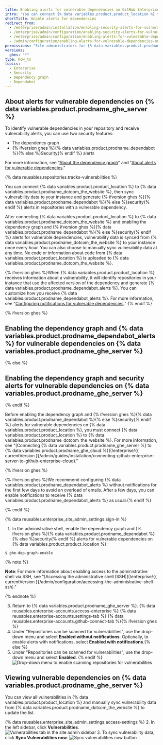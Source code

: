 ```yaml
---
title: Enabling alerts for vulnerable dependencies on GitHub Enterprise Server
intro: "You can connect {% data variables.product.product_location %} to {% data variables.product.prodname_ghe_cloud %} and enable the dependency graph and {% ifversion ghes %}{% data variables.product.prodname_dependabot %}{% else %}security{% endif %} alerts in repositories in your instance."
shortTitle: Enable alerts for dependencies
redirect_from:
  - /enterprise/admin/installation/enabling-security-alerts-for-vulnerable-dependencies-on-github-enterprise-server
  - /enterprise/admin/configuration/enabling-security-alerts-for-vulnerable-dependencies-on-github-enterprise-server
  - /enterprise/admin/configuration/enabling-alerts-for-vulnerable-dependencies-on-github-enterprise-server
  - /admin/configuration/enabling-alerts-for-vulnerable-dependencies-on-github-enterprise-server
permissions: "Site administrators for {% data variables.product.prodname_ghe_server %} who are also owners of the connected {% data variables.product.prodname_ghe_cloud %} organization or enterprise account can enable the dependency graph and {% ifversion ghes %}{% data variables.product.prodname_dependabot %}{% else %}security{% endif %} alerts on {% data variables.product.prodname_ghe_server %}."
versions:
  ghes: "*"
type: how_to
topics:
  - Enterprise
  - Security
  - Dependency graph
  - Dependabot
---
```


## About alerts for vulnerable dependencies on {% data variables.product.prodname_ghe_server %}

To identify vulnerable dependencies in your repository and receive vulnerability alerts, you can use two security features:

- The dependency graph
- {% ifversion ghes %}{% data variables.product.prodname_dependabot %}{% else %}Security{% endif %} alerts

For more information, see "[About the dependency graph](/github/visualizing-repository-data-with-graphs/about-the-dependency-graph)" and "[About alerts for vulnerable dependencies](/github/managing-security-vulnerabilities/about-alerts-for-vulnerable-dependencies)."

{% data reusables.repositories.tracks-vulnerabilities %}

You can connect {% data variables.product.product_location %} to {% data variables.product.prodname_dotcom_the_website %}, then sync vulnerability data to your instance and generate {% ifversion ghes %}{% data variables.product.prodname_dependabot %}{% else %}security{% endif %} alerts in repositories with a vulnerable dependency.

After connecting {% data variables.product.product_location %} to {% data variables.product.prodname_dotcom_the_website %} and enabling the dependency graph and {% ifversion ghes %}{% data variables.product.prodname_dependabot %}{% else %}security{% endif %} alerts for vulnerable dependencies, vulnerability data is synced from {% data variables.product.prodname_dotcom_the_website %} to your instance once every hour. You can also choose to manually sync vulnerability data at any time. No code or information about code from {% data variables.product.product_location %} is uploaded to {% data variables.product.prodname_dotcom_the_website %}.

{% ifversion ghes %}When {% data variables.product.product_location %} receives information about a vulnerability, it will identify repositories in your instance that use the affected version of the dependency and generate {% data variables.product.prodname_dependabot_alerts %}. You can customize how you receive {% data variables.product.prodname_dependabot_alerts %}. For more information, see "[Configuring notifications for vulnerable dependencies](/github/managing-security-vulnerabilities/configuring-notifications-for-vulnerable-dependencies/#configuring-notifications-for-dependabot-alerts)."
{% endif %}

{% ifversion ghes %}

## Enabling the dependency graph and {% data variables.product.prodname_dependabot_alerts %} for vulnerable dependencies on {% data variables.product.prodname_ghe_server %}

{% else %}

## Enabling the dependency graph and security alerts for vulnerable dependencies on {% data variables.product.prodname_ghe_server %}

{% endif %}

Before enabling the dependency graph and {% ifversion ghes %}{% data variables.product.prodname_dependabot %}{% else %}security{% endif %} alerts for vulnerable dependencies on {% data variables.product.product_location %}, you must connect {% data variables.product.product_location %} to {% data variables.product.prodname_dotcom_the_website %}. For more information, see "[Connecting {% data variables.product.prodname_ghe_server %} to {% data variables.product.prodname_ghe_cloud %}](/enterprise/{{ currentVersion }}/admin/guides/installation/connecting-github-enterprise-server-to-github-enterprise-cloud)."

{% ifversion ghes %}

{% ifversion ghes %}We recommend configuring {% data variables.product.prodname_dependabot_alerts %} without notifications for the first few days to avoid an overload of emails. After a few days, you can enable notifications to receive {% data variables.product.prodname_dependabot_alerts %} as usual.{% endif %}

{% endif %}

{% data reusables.enterprise_site_admin_settings.sign-in %}

1. In the administrative shell, enable the dependency graph and {% ifversion ghes %}{% data variables.product.prodname_dependabot %}{% else %}security{% endif %} alerts for vulnerable dependencies on {% data variables.product.product_location %}:

```shell
$ ghe-dep-graph-enable
```

{% note %}

**Note**: For more information about enabling access to the administrative shell via SSH, see "[Accessing the administrative shell (SSH)](/enterprise/{{ currentVersion }}/admin/configuration/accessing-the-administrative-shell-ssh)."

{% endnote %}

3. Return to {% data variables.product.prodname_ghe_server %}.
   {% data reusables.enterprise-accounts.access-enterprise %}
   {% data reusables.enterprise-accounts.settings-tab %}
   {% data reusables.enterprise-accounts.github-connect-tab %}{% ifversion ghes %}
4. Under "Repositories can be scanned for vulnerabilities", use the drop-down menu and select **Enabled without notifications**. Optionally, to enable alerts with notifications, select **Enabled with notifications**.{% else %}
5. Under "Repositories can be scanned for vulnerabilities", use the drop-down menu and select **Enabled**.
   {% endif %}
   ![Drop-down menu to enable scanning repositories for vulnerabilities](/assets/images/enterprise/site-admin-settings/enable-vulnerability-scanning-in-repositories.png)

## Viewing vulnerable dependencies on {% data variables.product.prodname_ghe_server %}

You can view all vulnerabilities in {% data variables.product.product_location %} and manually sync vulnerability data from {% data variables.product.prodname_dotcom_the_website %} to update the list.

{% data reusables.enterprise_site_admin_settings.access-settings %} 2. In the left sidebar, click **Vulnerabilities**.
![Vulnerabilities tab in the site admin sidebar](/assets/images/enterprise/business-accounts/vulnerabilities-tab.png) 3. To sync vulnerability data, click **Sync Vulnerabilities now**.
![Sync vulnerabilities now button](/assets/images/enterprise/site-admin-settings/sync-vulnerabilities-button.png)
